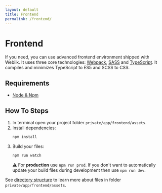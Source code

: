 ```yaml
---
layout: default
title: Frontend
permalink: /frontend/
---
```

# Frontend

If you need, you can use advanced frontend environment shipped with Webiik. It uses three core technologies: [Webpack](https://webpack.js.org), [SASS](https://sass-lang.com) and [TypeScript](https://www.typescriptlang.org). It compiles and minimizes TypeScript to ES5 and SCSS to CSS.  

## Requirements
* [Node & Npm](https://nodejs.org/en/) 

## How To Steps
1. In terminal open your project folder `private/app/frontend/assets`.
2. Install dependencies:
   ```bash
   npm install
   ```
3. Build your files:
   ```bash
   npm run watch
   ```
   ⚠️ For **production** use `npm run prod`. If you don't want to automatically update your build files during development then use `npm run dev`.
   
See [directory structure](/directory-structure) to learn more about files in folder `private/app/frontend/assets`.
   
 